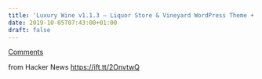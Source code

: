 ```yaml
---
title: 'Luxury Wine v1.1.3 – Liquor Store & Vineyard WordPress Theme + Shop'
date: 2019-10-05T07:43:00+01:00
draft: false
---
```


[Comments](https://news.ycombinator.com/item?id=21163760)  
  
from Hacker News https://ift.tt/2OnvtwQ